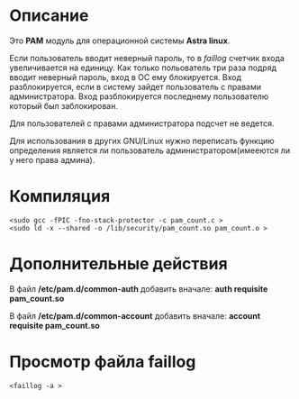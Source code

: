 # Описание
Это **PAM** модуль для операционной системы **Astra linux**.

Если пользователь вводит неверный пароль, то в *faillog*
счетчик входа увеличивается на единицу. Как только польователь
три раза подряд вводит неверный пароль, вход в ОС ему блокируется.
Вход разблокируется, если в систему зайдет пользователь
с правами администратора. Вход разблокируется последнему
пользователю который был заблокирован.

Для пользователей с правами администратора подсчет не ведется.

Для использования в других GNU/Linux нужно переписать функцию
определения является ли пользователь администратором(имееются ли у него права админа).

# Компиляция
    <sudo gcc -fPIC -fno-stack-protector -c pam_count.c >
    <sudo ld -x --shared -o /lib/security/pam_count.so pam_count.o >

# Дополнительные действия
В файл **/etc/pam.d/common-auth** добавить вначале: **auth requisite  pam_count.so**

В файл **/etc/pam.d/common-account** добавить вначале: **account requisite pam_count.so**

# Просмотр файла faillog
    <faillog -a >
